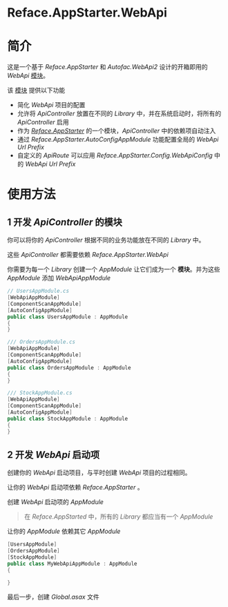 # Reface.AppStarter.WebApi

# 简介

这是一个基于 *Reface.AppStarter* 和 *Autofac.WebApi2* 设计的开箱即用的 *WebApi* [模块][AppModule]。

该 [模块][AppModule] 提供以下功能

* 简化 *WebApi* 项目的配置
* 允许将 *ApiController* 放置在不同的 *Library* 中，并在系统启动时，将所有的 *ApiController* 启用
* 作为 [*Reface.AppStarter*][AppModule] 的一个模块，*ApiController* 中的依赖项自动注入
* 通过 *Reface.AppStarter.AutoConfigAppModule* 功能配置全局的 *WebApi Url Prefix*
* 自定义的 *ApiRoute* 可以应用 *Reface.AppStarter.Config.WebApiConfig* 中的 *WebApi Url Prefix* 

[AppModule]: https://github.com/ShimizuShiori/Reface.AppStarter

# 使用方法

## 1 开发 *ApiController* 的模块

你可以将你的 *ApiController* 根据不同的业务功能放在不同的 *Library* 中。

这些 *ApiController* 都需要依赖 *Reface.AppStarter.WebApi*

你需要为每一个 *Library* 创建一个 *AppModule* 让它们成为一个 **模块**。并为这些 *AppModule* 添加 *WebApiAppModule*

```csharp
// UsersAppModule.cs
[WebApiAppModule]
[ComponentScanAppModule]
[AutoConfigAppModule]
public class UsersAppModule : AppModule
{
}
```

```csharp
/// OrdersAppModule.cs
[WebApiAppModule]
[ComponentScanAppModule]
[AutoConfigAppModule]
public class OrdersAppModule : AppModule
{
}
```

```csharp
/// StockAppModule.cs
[WebApiAppModule]
[ComponentScanAppModule]
[AutoConfigAppModule]
public class StockAppModule : AppModule
{
}
```

## 2 开发 *WebApi* 启动项

创建你的 *WebApi* 启动项目，与平时创建 *WebApi* 项目的过程相同。

让你的 *WebApi* 启动项依赖 *Reface.AppStarter* 。

创建 *WebApi* 启动项的 *AppModule*

> 在 *Reface.AppStarted* 中，所有的 *Library* 都应当有一个 *AppModule*

让你的 *AppModule* 依赖其它 *AppModule*

```csharp
[UsersAppModule]
[OrdersAppModule]
[StockAppModule]
public class MyWebApiAppModule : AppModule
{

}
```

最后一步，创建 *Global.asax* 文件